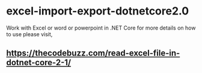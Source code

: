 # excel-import-export-dotnetcore2.0
Work with Excel or word or powerpoint in .NET Core
for more details on how to use please visit,

## https://thecodebuzz.com/read-excel-file-in-dotnet-core-2-1/

